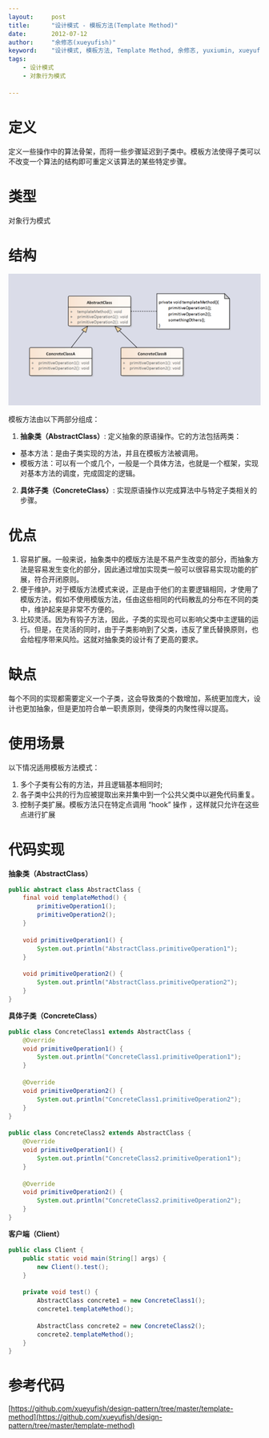 ```yaml
---
layout:     post
title:      "设计模式 - 模板方法(Template Method)"
date:       2012-07-12
author:     "余修忞(xueyufish)"
keyword:    "设计模式, 模板方法, Template Method, 余修忞, yuxiumin, xueyufish"
tags:
    - 设计模式
    - 对象行为模式

---
```


# 定义
定义一些操作中的算法骨架，而将一些步骤延迟到子类中。模板方法使得子类可以不改变一个算法的结构即可重定义该算法的某些特定步骤。

# 类型
对象行为模式

# 结构
![模板方法结构](/assets/attachment/design-pattern/3416bcdb8fa046b6e804b4561d59c97d.png)

模板方法由以下两部分组成：
1. **抽象类（AbstractClass）**: 定义抽象的原语操作。它的方法包括两类：
* 基本方法：是由子类实现的方法，并且在模板方法被调用。
* 模板方法：可以有一个或几个，一般是一个具体方法，也就是一个框架，实现对基本方法的调度，完成固定的逻辑。

2. **具体子类（ConcreteClass）**: 实现原语操作以完成算法中与特定子类相关的步骤。

# 优点
1. 容易扩展。一般来说，抽象类中的模版方法是不易产生改变的部分，而抽象方法是容易发生变化的部分，因此通过增加实现类一般可以很容易实现功能的扩展，符合开闭原则。
2. 便于维护。对于模版方法模式来说，正是由于他们的主要逻辑相同，才使用了模版方法，假如不使用模版方法，任由这些相同的代码散乱的分布在不同的类中，维护起来是非常不方便的。
3. 比较灵活。因为有钩子方法，因此，子类的实现也可以影响父类中主逻辑的运行。但是，在灵活的同时，由于子类影响到了父类，违反了里氏替换原则，也会给程序带来风险。这就对抽象类的设计有了更高的要求。

# 缺点
每个不同的实现都需要定义一个子类，这会导致类的个数增加，系统更加庞大，设计也更加抽象，但是更加符合单一职责原则，使得类的内聚性得以提高。

# 使用场景
以下情况适用模板方法模式：
1. 多个子类有公有的方法，并且逻辑基本相同时;
2. 各子类中公共的行为应被提取出来并集中到一个公共父类中以避免代码重复。
3. 控制子类扩展。模板方法只在特定点调用 “hook” 操作 ，这样就只允许在这些点进行扩展

# 代码实现

**抽象类（AbstractClass）**
```java
public abstract class AbstractClass {
    final void templateMethod() {
        primitiveOperation1();
        primitiveOperation2();
    }

    void primitiveOperation1() {
        System.out.println("AbstractClass.primitiveOperation1");
    }

    void primitiveOperation2() {
        System.out.println("AbstractClass.primitiveOperation2");
    }
}
```

**具体子类（ConcreteClass）**
```java
public class ConcreteClass1 extends AbstractClass {
    @Override
    void primitiveOperation1() {
        System.out.println("ConcreteClass1.primitiveOperation1");
    }

    @Override
    void primitiveOperation2() {
        System.out.println("ConcreteClass1.primitiveOperation2");
    }
}

public class ConcreteClass2 extends AbstractClass {
    @Override
    void primitiveOperation1() {
        System.out.println("ConcreteClass2.primitiveOperation1");
    }

    @Override
    void primitiveOperation2() {
        System.out.println("ConcreteClass2.primitiveOperation2");
    }
}
```

**客户端（Client）**
```java
public class Client {
    public static void main(String[] args) {
        new Client().test();
    }

    private void test() {
        AbstractClass concrete1 = new ConcreteClass1();
        concrete1.templateMethod();

        AbstractClass concrete2 = new ConcreteClass2();
        concrete2.templateMethod();
    }
}
```

# 参考代码
[https://github.com/xueyufish/design-pattern/tree/master/template-method](https://github.com/xueyufish/design-pattern/tree/master/template-method)
